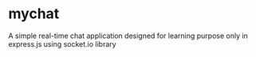 # mychat
A simple real-time chat application designed for learning purpose only in express.js using socket.io library
